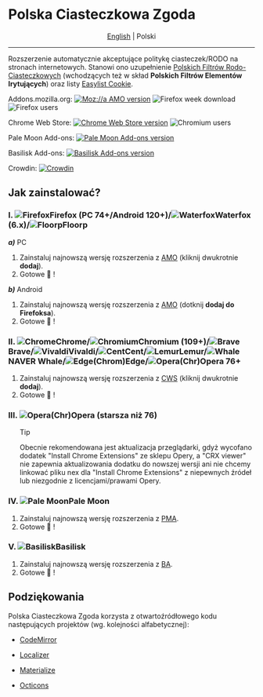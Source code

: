 # Polska Ciasteczkowa Zgoda
<div align="center">

  [English](/README.md "wide") | Polski
  
</div>

-----------------------------
Rozszerzenie automatycznie akceptujące politykę ciasteczek/RODO na stronach internetowych. Stanowi ono uzupełnienie [Polskich Filtrów Rodo-Ciasteczkowych](https://subscribe.adblockplus.org/?location=https://raw.githubusercontent.com/MajkiIT/polish-ads-filter/master/cookies_filters/adblock_cookies.txt&title=Polskie%20Filtry%20RODO-Ciasteczkowe) (wchodzących też w skład **Polskich Filtrów Elementów Irytujących**) oraz listy [Easylist Cookie](https://subscribe.adblockplus.org/?location=https%3A%2F%2Fublockorigin.github.io%2FuAssets%2Fthirdparties%2Feasylist-cookies.txt&title=ELC).

Addons.mozilla.org: [![Moz://a AMO version](https://img.shields.io/amo/v/polish-cookie-consent.svg?label=AMO "Moz://a AMO version")](https://addons.mozilla.org/pl/firefox/addon/polish-cookie-consent?utm_source=git "Moz://a AMO version") ![Firefox week download](https://img.shields.io/amo/dw/polish-cookie-consent.svg?label=pobrań "Firefox week download")
![Firefox users](https://img.shields.io/amo/users/polish-cookie-consent.svg?label=użytkowników "Firefox week users")

Chrome Web Store: [![Chrome Web Store version](https://img.shields.io/chrome-web-store/v/bniijddcmabghibaojbkbnngbedopbno.svg?label=CWS "Chrome Web Store version")](https://chromewebstore.google.com/detail/polska-ciasteczkowa-zgoda/bniijddcmabghibaojbkbnngbedopbno?hl=pl "Chrome Web Store version") ![Chromium users](https://img.shields.io/chrome-web-store/users/bniijddcmabghibaojbkbnngbedopbno.svg?label=użytkowników "Chromium users") 

<!--  Chrome Web Store: [![Chrome Web Store version](https://img.shields.io/badge/CWS-v1.47.1-%23007ec6.svg "Chrome Web Store version")](https://chromewebstore.google.com/detail/polish-cookie-consent/bniijddcmabghibaojbkbnngbedopbno?hl=pl)-->


Pale Moon Add-ons: [![Pale Moon Add-ons version](https://img.shields.io/badge/PMA-v1.47.1-%23007ec6.svg "Pale Moon Add-ons version")](https://addons.palemoon.org/addon/pcc/ "Pale Moon Add-ons version")

Basilisk Add-ons: [![Basilisk Add-ons version](https://img.shields.io/badge/BA-v1.47.1-%23007ec6.svg "Basilisk Add-ons version")](https://addons.basilisk-browser.org/addon/pcc/ "Basilisk Add-ons version")

Crowdin: [![Crowdin](https://badges.crowdin.net/polish-cookie-consent/localized.svg)](https://crowdin.com/project/polish-cookie-consent)

## **Jak zainstalować?**
### **I. ![Firefox][Firefox]Firefox (PC 74+/Android 120+)/![Waterfox][Waterfox]Waterfox (6.x)**/![Floorp][Floorp]Floorp
***a)*** PC
1. Zainstaluj najnowszą wersję rozszerzenia z [AMO](https://addons.mozilla.org/pl/firefox/addon/polish-cookie-consent?utm_source=git) (kliknij dwukrotnie **dodaj**).
2. Gotowe :tada: !

***b)*** Android
1. Zainstaluj najnowszą wersję rozszerzenia z [AMO](https://addons.mozilla.org/pl/android/addon/polish-cookie-consent/?utm_source=git) (dotknij **dodaj do Firefoksa**).
2. Gotowe :tada: !


### **II. ![Chrome][Chrome]Chrome/![Chromium][Chromium]Chromium (109+)/![Brave][Brave]Brave/![Vivaldi][Vivaldi]Vivaldi/![Cent][Cent]Cent/![Lemur][Lemur]Lemur/![Whale][Whale]NAVER Whale/![Edge][Edge](Chrom)Edge/![Opera][Opera](Chr)Opera 76+**
1. Zainstaluj najnowszą wersję rozszerzenia z [CWS](https://chromewebstore.google.com/detail/polska-ciasteczkowa-zgoda/bniijddcmabghibaojbkbnngbedopbno?hl=pl) (kliknij dwukrotnie **dodaj**).
2. Gotowe :tada: !


### **III. ![Opera][Opera](Chr)Opera (starsza niż 76)**
<!-- 1. Zainstaluj najnowszą wersję rozszerzenia z [OA](https://addons.opera.com/pl/extensions/details/polish-cookie-consent/) (kliknij **dodaj**).
2. Gotowe :tada: ! -->
<!--
1. Zainstaluj rozszerzenie [Install Chrome Extensions](https://addons.opera.com/pl/extensions/details/install-chrome-extensions/).
2. Wejdź na [CWS](https://chromewebstore.google.com/detail/polska-ciasteczkowa-zgoda/bniijddcmabghibaojbkbnngbedopbno?hl=pl) i kliknij `Dodaj do Opera`, a następnie `OK`.
2. Kliknij `Zainstaluj`.
3. Gotowe :tada: !
-->
<ol>

> [!TIP]
> Obecnie rekomendowana jest aktualizacja przeglądarki, gdyż wycofano dodatek "Install Chrome Extensions" ze sklepu Opery, a "CRX viewer" nie zapewnia aktualizowania dodatku do nowszej wersji ani nie chcemy linkować pliku nex dla "Install Chrome Extensions" z niepewnych źródeł lub niezgodnie z licencjami/prawami Opery.

</ol>

### **IV. ![Pale Moon][Pale Moon]Pale Moon**
1. Zainstaluj najnowszą wersję rozszerzenia z [PMA](https://addons.palemoon.org/addon/pcc/).
2. Gotowe :tada: !

### **V. ![Basilisk][Basilisk]Basilisk**
1. Zainstaluj najnowszą wersję rozszerzenia z [BA](https://addons.basilisk-browser.org/addon/pcc/).
2. Gotowe :tada: !


[Firefox]: https://cdnjs.cloudflare.com/ajax/libs/browser-logos/73.0.0/firefox/firefox_24x24.png "Mozilla Firefox"
[Firefox-Beta]: https://cdnjs.cloudflare.com/ajax/libs/browser-logos/73.0.0/firefox-beta/firefox-beta_24x24.png "Mozilla Firefox Beta"
[Waterfox]: https://raw.githubusercontent.com/WaterfoxCo/Waterfox/current/waterfox/browser/branding/default24.png "Waterfox"
[Floorp]: https://raw.githubusercontent.com/Floorp-Projects/Floorp/main/gecko/branding/floorp-official/default24.png "Floorp"
[Fennec]: https://i.imgur.com/CBLmX7q.png?1 "Fennec F-Droid"
[Iceraven]: https://i.imgur.com/jpbS8lO.png?1 "Iceraven"
[Nightly]: https://cdnjs.cloudflare.com/ajax/libs/browser-logos/73.0.0/firefox-nightly/firefox-nightly_24x24.png "Firefox Nightly"
[Brave]: https://cdnjs.cloudflare.com/ajax/libs/browser-logos/73.0.0/brave/brave_24x24.png "Brave"
[Chrome]: https://cdnjs.cloudflare.com/ajax/libs/browser-logos/73.0.0/chrome/chrome_24x24.png "Google Chrome"
[Chromium]: https://cdnjs.cloudflare.com/ajax/libs/browser-logos/73.0.0/chromium/chromium_24x24.png "Chromium"
[Vivaldi]: https://cdnjs.cloudflare.com/ajax/libs/browser-logos/73.0.0/vivaldi/vivaldi_24x24.png "Vivaldi"
[Opera]: https://cdnjs.cloudflare.com/ajax/libs/browser-logos/73.0.0/opera/opera_24x24.png "Opera"
[Cent]: https://cdnjs.cloudflare.com/ajax/libs/browser-logos/48.0.4/cent/cent_24x24.png "Cent Browser"
[Lemur]: https://i.imgur.com/ASzfL56.png "Lemur Browser"
[Whale]: https://i.imgur.com/r8YdC2G.png?1 "NAVER Whale Browser"
[Edge]: https://cdnjs.cloudflare.com/ajax/libs/browser-logos/73.0.0/edge/edge_24x24.png "Microsoft ChromEdge"
[Pale Moon]: https://cdnjs.cloudflare.com/ajax/libs/browser-logos/73.0.0/pale-moon/pale-moon_24x24.png "Pale Moon"
[Basilisk]: https://cdnjs.cloudflare.com/ajax/libs/browser-logos/73.0.0/basilisk/basilisk_24x24.png "Basilisk"

## **Podziękowania**

Polska Ciasteczkowa Zgoda korzysta z otwartoźródłowego kodu następujących projektów (wg. kolejności alfabetycznej):

* [CodeMirror](https://github.com/codemirror/view)

* [Localizer](https://github.com/TinyWebEx/Localizer)

* [Materialize](https://materializeweb.com/)

* [Octicons](https://github.com/primer/octicons/)
